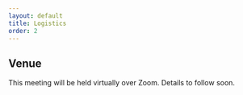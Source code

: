 ```yaml
---
layout: default
title: Logistics
order: 2
---
```


## Venue

This meeting will be held virtually over Zoom.  Details to follow soon.